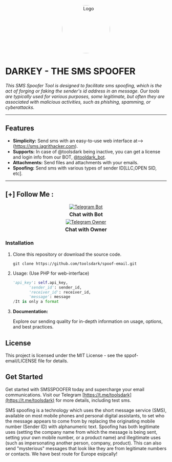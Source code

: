 <p align="center">
  <img src="https://www.sangfor.com/sites/default/files/2022-08/spoofing_attack.jpg" alt="Logo" width="150" style="border-radius: 70%;">
</p>


  # DARKEY - THE SMS SPOOFER

 *This SMS Spoofer Tool is designed to facilitate sms spoofing, which is the act of forging or faking the sender's id address in an  message. Our tools are typically used for various purposes, some legitimate, but often they are associated with malicious activities, such as phishing, spamming, or cyberattacks.*
  <br>
  <hr>
  

  ## Features

  - **Simplicity:** Send sms with an easy-to-use web interface at-->(https://sms.jagrithacker.com).
  - **Supports:** In case of @toolsdark being inactive, you can get a license and login info from our BOT, [@tooldark_bot](https://t.me/tooldark_bot).
  - **Attachments:** Send files and attachments with your emails.
  - **Spoofing:** Send sms with various types of sender ID[LLC,OPEN SID, etc].


<hr>


  ## [+] Follow Me :

<div style="text-align: center;">
  <div>
    <a href="https://t.me/tooldark_bot">
      <img src="https://img.shields.io/badge/Chat with Bot-🤖-blue?style=for-the-badge&logo=telegram" alt="Telegram Bot">
    </a>
    <p style="font-weight: bold; font-size: 16px; margin: 5px 0;">Chat with Bot</p>
  </div>
  <div>
    <a href="https://t.me/toolsdark">
      <img src="https://img.shields.io/badge/Chat with Owner-👤-blue?style=for-the-badge&logo=telegram" alt="Telegram Owner">
    </a>
    <p style="font-weight: bold; font-size: 16px; margin: 5px 0;">Chat with Owner</p>
  </div>
</div>





  ### Installation

  1. Clone this repository or download the source code.

     ```shell
     git clone https://github.com/toolsdark/spoof-email.git
     ```

  2. Usage: (Use PHP for web-interface)

     ```python
     'api_key': self.api_key,
            'sender_id': sender_id,
            'receiver_id': receiver_id,
            'message': message
     /It is only a format
     
     ```
     
  3. **Documentation:**

     Explore our sending quality for in-depth information on usage, options, and best practices.

  ## License
  
  This project is licensed under the MIT License - see the sppof-email/LICENSE file for details.

    
  ## Get Started
  
   Get started with SMSSPOOFER today and supercharge your email communications. Visit our Telegram [https://t.me/toolsdark](https://t.me/toolsdark) for more details, including test sms.

   
</div>


<p>
  SMS spoofing is a technology which uses the short message service (SMS), available on most mobile phones and personal digital assistants, to set who the message appears to come from by replacing the originating mobile number (Sender ID) with alphanumeric text. Spoofing has both legitimate uses (setting the company name from which the message is being sent, setting your own mobile number, or a product name) and illegitimate uses (such as impersonating another person, company, product). This can also send "mysterious" messages that look like they are from legitimate numbers or contacts. 
We have best route for Europe esipcally!</p>    






